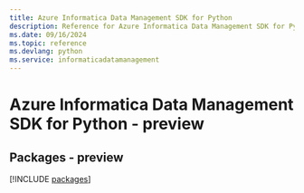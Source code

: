 ```yaml
---
title: Azure Informatica Data Management SDK for Python
description: Reference for Azure Informatica Data Management SDK for Python
ms.date: 09/16/2024
ms.topic: reference
ms.devlang: python
ms.service: informaticadatamanagement
---
```

# Azure Informatica Data Management SDK for Python - preview
## Packages - preview
[!INCLUDE [packages](informatica-data-management-index.md)]